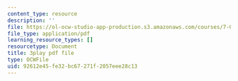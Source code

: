 ```yaml
---
content_type: resource
description: ''
file: https://ol-ocw-studio-app-production.s3.amazonaws.com/courses/7-01sc-fundamentals-of-biology-fall-2011/92612e45fe32bc67271f2057eee28c13_htYyCEdc8B4.pdf
file_type: application/pdf
learning_resource_types: []
resourcetype: Document
title: 3play pdf file
type: OCWFile
uid: 92612e45-fe32-bc67-271f-2057eee28c13
---
```

